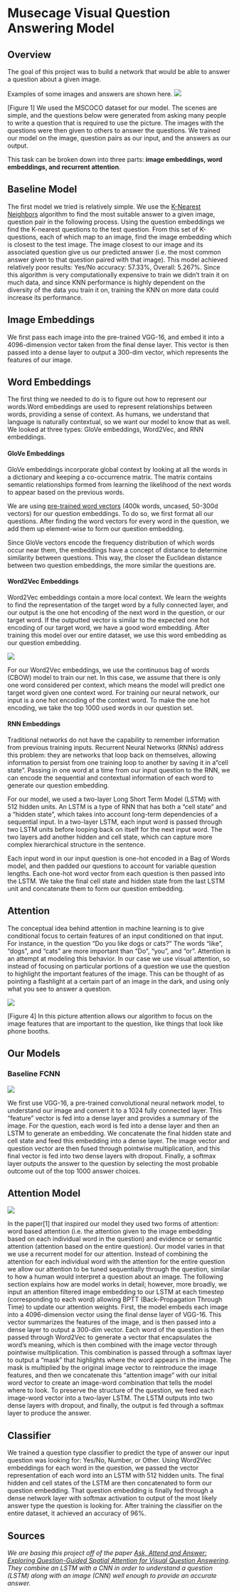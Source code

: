 # Musecage Visual Question Answering Model

## Overview 
The goal of this project was to build a network that would be able to answer a question about a given image. 

Examples of some images and answers are shown here. 
![](1.png)

[Figure 1] We used the MSCOCO dataset for our model. The scenes are simple, and the questions below were generated from asking many people to write a question that is required to use the picture. The images with the questions were then given to others to answer the questions. We trained our model on the image, question pairs as our input, and the answers as our output.

This task can be broken down into three parts: **image embeddings, word embeddings, and recurrent attention**.

## Baseline Model 
The first model we tried is relatively simple. We use the [K-Nearest Neighbors](https://towardsdatascience.com/machine-learning-basics-with-the-k-nearest-neighbors-algorithm-6a6e71d01761) algorithm to find the most suitable answer to a given image, question pair in the following process. Using the question embeddings we find the K-nearest questions to the test question. From this set of K-questions, each of which map to an image, find the image embedding which is closest to the test image. The image closest to our image and its associated question give us our predicted answer (i.e. the most common answer given to that question paired with that image). This model achieved relatively poor results: Yes/No accuracy: 57.33%, Overall: 5.267%. Since this algorithm is very computationally expensive to train we didn’t train it on much data, and since KNN performance is highly dependent on the diversity of the data you train it on, training the KNN on more data could increase its performance.

## Image Embeddings 
We first pass each image into the pre-trained VGG-16, and embed it into a 4096-dimension vector taken from the final dense layer. This vector is then passed into a dense layer to output a 300-dim vector, which represents the features of our image.

## Word Embeddings 
The first thing we needed to do is to figure out how to represent our words.Word embeddings are used to represent relationships between words, providing a sense of context. As humans, we understand that language is naturally contextual, so we want our model to know that as well. We looked at three types: GloVe embeddings, Word2Vec, and RNN embeddings. 

#### GloVe Embeddings

GloVe embeddings incorporate global context by looking at all the words in a dictionary and keeping a co-occurrence matrix. The matrix contains semantic relationships formed from learning the likelihood of the next words to appear based on the previous words. 

We are using [pre-trained word vectors](https://nlp.stanford.edu/projects/glove/) (400k words, uncased, 50-300d vectors) for our question embeddings. To do so, we first format all our questions. After finding the word vectors for every word in the question, we add them up element-wise to form our question embedding. 

Since GloVe vectors encode the frequency distribution of which words occur near them, the embeddings have a concept of distance to determine similarity between questions. This way, the closer the Euclidean distance between two question embeddings, the more similar the questions are.

#### Word2Vec Embeddings

Word2Vec embeddings contain a more local context. We learn the weights to find the representation of the target word by a fully connected layer, and our output is the one hot encoding of the next word in the question, or our target word. If the outputted vector is similar to the expected one hot encoding of our target word, we have a good word embedding. After training this model over our entire dataset, we use this word embedding as our question embedding.

![](2.png)

For our Word2Vec embeddings, we use the continuous bag of words (CBOW) model to train our net. In this case, we assume that there is only one word considered per context, which means the model will predict one target word given one context word. For training our neural network, our input is a one hot encoding of the context word. To make the one hot encoding, we take the top 1000 used words in our question set.

#### RNN Embeddings

Traditional networks do not have the capability to remember information from previous training inputs. Recurrent Neural Networks (RNNs) address this problem: they are networks that loop back on themselves, allowing information to persist from one training loop to another by saving it in a“cell state”. Passing in one word at a time from our input question to the RNN, we can encode the sequential and contextual information of each word to generate our question embedding.

For our model, we used a two-layer Long Short Term Model (LSTM) with 512 hidden units. An LSTM is a type of RNN that has both a “cell state” and a “hidden state”, which takes into account long-term dependencies of a sequential input. In a two-layer LSTM, each input word is passed through two LSTM units before looping back on itself for the next input word. The two layers add another hidden and cell state, which can capture more complex hierarchical structure in the sentence. 

Each input word in our input question is one-hot encoded in a Bag of Words model, and then padded our questions to account for variable question lengths. Each one-hot word vector from each question is then passed into the LSTM. We take the final cell state and hidden state from the last LSTM unit and concatenate them to form our question embedding.

## Attention 
The conceptual idea behind attention in machine learning is to give conditional focus to certain features of an input conditioned on that input. For instance, in the question “Do you like dogs or cats?” The words “like”, “dogs”, and “cats” are more important than “Do”, “you”, and “or”. Attention is an attempt at modeling this behavior. In our case we use visual attention, so instead of focusing on particular portions of a question we use the question to highlight the important features of the image. This can be thought of as pointing a flashlight at a certain part of an image in the dark, and using only what you see to answer a question. 

![](4.png)

[Figure 4] In this picture attention allows our algorithm to focus on the image features that are important to the question, like things that look like phone booths.


## Our Models 

### Baseline FCNN
![](3.png)

We first use VGG-16, a pre-trained convolutional neural network model, to understand our image and convert it to a 1024 fully connected layer. This “feature” vector is fed into a dense layer and provides a summary of the image. For the question, each word is fed into a dense layer and then an LSTM to generate an embedding. We concatenate the final hidden state and cell state and feed this embedding into a dense layer. The image vector and question vector are then fused through pointwise multiplication, and this final vector is fed into two dense layers with dropout. Finally, a softmax layer outputs the answer to the question by selecting the most probable outcome out of the top 1000 answer choices.

## Attention Model

![](5.png)

In the paper[1] that inspired our model they used two forms of attention: word based attention (i.e. the attention given to the image embedding based on each individual word in the question) and evidence or semantic attention (attention based on the entire question). Our model varies in that we use a recurrent model for our attention. Instead of combining the attention for each individual word with the attention for the entire question we allow our attention to be tuned sequentially through the question, similar to how a human would interpret a question about an image. The following section explains how are model works in detail; however, more broadly, we input an attention filtered image embedding to our LSTM at each timestep (corresponding to each word) allowing BPTT (Back-Propagation Through Time) to update our attention weights.
First, the model embeds each image into a 4096-dimension vector using the final dense layer of VGG-16. This vector summarizes the features of the image, and is then passed into a dense layer to output a 300-dim vector. Each word of the question is then passed through Word2Vec to generate a vector that encapsulates the word’s meaning, which is then combined with the image vector through pointwise multiplication. This combination is passed through a softmax layer to output a “mask” that highlights where the word appears in the image. The mask is multiplied by the original image vector to reintroduce the image features, and then we concatenate this “attention image” with our initial word vector to create an image-word combination that tells the model where to look. To preserve the structure of the question, we feed each image-word vector into a two-layer LSTM. The LSTM outputs into two dense layers with dropout, and finally, the output is fed through a softmax layer to produce the answer.

## Classifier

We trained a question type classifier to predict the type of answer our input question was looking for: Yes/No, Number, or Other. Using Word2Vec embeddings for each word in the question, we passed the vector representation of each word into an LSTM with 512 hidden units. The final hidden and cell states of the LSTM are then concatenated to form our question embedding. That question embedding is finally fed through a dense network layer with softmax activation to output of the most likely answer type the question is looking for. After training the classifier on the entire dataset, it achieved an accuracy of 96%. 

## Sources
_We are basing this project off of the paper [Ask, Attend and Answer: Exploring Question-Guided Spatial Attention for Visual Question Answering](https://arxiv.org/pdf/1511.05234.pdf). They combine an LSTM with a CNN in order to understand a question (LSTM) along with an image (CNN) well enough to provide an accurate answer._ 





